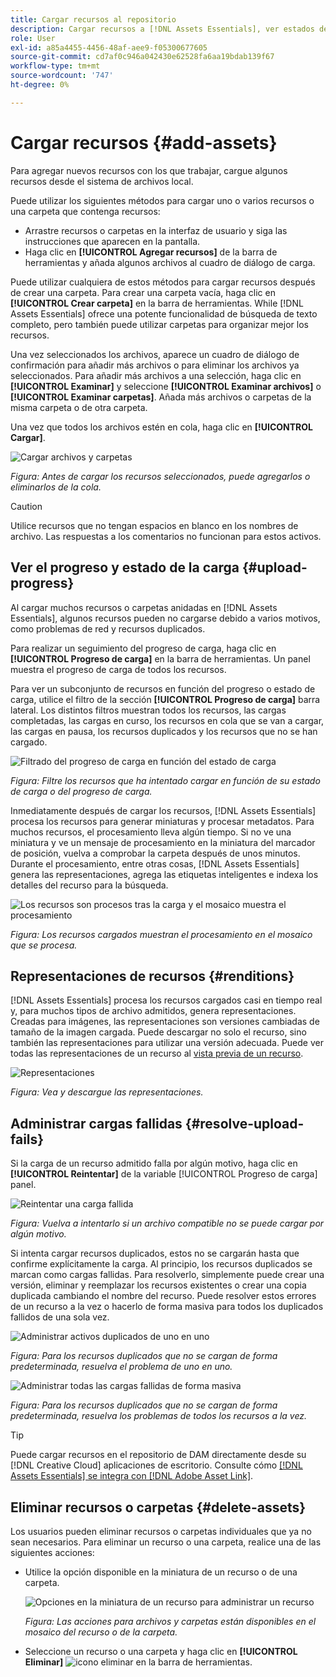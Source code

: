 ```yaml
---
title: Cargar recursos al repositorio
description: Cargar recursos a [!DNL Assets Essentials], ver estados de carga y resolver problemas de carga.
role: User
exl-id: a85a4455-4456-48af-aee9-f05300677605
source-git-commit: cd7af0c946a042430e62528fa6aa19bdab139f67
workflow-type: tm+mt
source-wordcount: '747'
ht-degree: 0%

---
```


# Cargar recursos {#add-assets}

Para agregar nuevos recursos con los que trabajar, cargue algunos recursos desde el sistema de archivos local. <!-- TBD: Many of the [common file formats are supported](/help/supported-file-formats.md). -->

Puede utilizar los siguientes métodos para cargar uno o varios recursos o una carpeta que contenga recursos:

* Arrastre recursos o carpetas en la interfaz de usuario y siga las instrucciones que aparecen en la pantalla.
* Haga clic en **[!UICONTROL Agregar recursos]** de la barra de herramientas y añada algunos archivos al cuadro de diálogo de carga.

<!-- TBD: Update this GIF
![Asset and nested folder upload demo](assets/do-not-localize/upload-assets.gif) -->

Puede utilizar cualquiera de estos métodos para cargar recursos después de crear una carpeta. Para crear una carpeta vacía, haga clic en **[!UICONTROL Crear carpeta]** en la barra de herramientas. While [!DNL Assets Essentials] ofrece una potente funcionalidad de búsqueda de texto completo, pero también puede utilizar carpetas para organizar mejor los recursos.

Una vez seleccionados los archivos, aparece un cuadro de diálogo de confirmación para añadir más archivos o para eliminar los archivos ya seleccionados. Para añadir más archivos a una selección, haga clic en **[!UICONTROL Examinar]** y seleccione **[!UICONTROL Examinar archivos]** o **[!UICONTROL Examinar carpetas]**. Añada más archivos o carpetas de la misma carpeta o de otra carpeta.

Una vez que todos los archivos estén en cola, haga clic en **[!UICONTROL Cargar]**.

![Cargar archivos y carpetas](assets/upload-browse-files-folders.png)

*Figura: Antes de cargar los recursos seleccionados, puede agregarlos o eliminarlos de la cola.*

>[!CAUTION]
>
>Utilice recursos que no tengan espacios en blanco en los nombres de archivo. Las respuestas a los comentarios no funcionan para estos activos.

## Ver el progreso y estado de la carga {#upload-progress}

Al cargar muchos recursos o carpetas anidadas en [!DNL Assets Essentials], algunos recursos pueden no cargarse debido a varios motivos, como problemas de red y recursos duplicados.

Para realizar un seguimiento del progreso de carga, haga clic en **[!UICONTROL Progreso de carga]** en la barra de herramientas. Un panel muestra el progreso de carga de todos los recursos.

Para ver un subconjunto de recursos en función del progreso o estado de carga, utilice el filtro de la sección **[!UICONTROL Progreso de carga]** barra lateral. Los distintos filtros muestran todos los recursos, las cargas completadas, las cargas en curso, los recursos en cola que se van a cargar, las cargas en pausa, los recursos duplicados y los recursos que no se han cargado.

![Filtrado del progreso de carga en función del estado de carga](assets/filter-upload-progress.png)

*Figura: Filtre los recursos que ha intentado cargar en función de su estado de carga o del progreso de carga.*

Inmediatamente después de cargar los recursos, [!DNL Assets Essentials] procesa los recursos para generar miniaturas y procesar metadatos. Para muchos recursos, el procesamiento lleva algún tiempo. Si no ve una miniatura y ve un mensaje de procesamiento en la miniatura del marcador de posición, vuelva a comprobar la carpeta después de unos minutos. Durante el procesamiento, entre otras cosas, [!DNL Assets Essentials] genera las representaciones, agrega las etiquetas inteligentes e indexa los detalles del recurso para la búsqueda.

![Los recursos son procesos tras la carga y el mosaico muestra el procesamiento](assets/upload-processing.png)

*Figura: Los recursos cargados muestran el procesamiento en el mosaico que se procesa.*

## Representaciones de recursos {#renditions}

[!DNL Assets Essentials] procesa los recursos cargados casi en tiempo real y, para muchos tipos de archivo admitidos, genera representaciones. Creadas para imágenes, las representaciones son versiones cambiadas de tamaño de la imagen cargada. Puede descargar no solo el recurso, sino también las representaciones para utilizar una versión adecuada. Puede ver todas las representaciones de un recurso al [vista previa de un recurso](/help/navigate-view.md#preview-assets).

![Representaciones](assets/renditions-view-download.png)

*Figura: Vea y descargue las representaciones.*

## Administrar cargas fallidas {#resolve-upload-fails}

Si la carga de un recurso admitido falla por algún motivo, haga clic en **[!UICONTROL Reintentar]** de la variable [!UICONTROL Progreso de carga] panel.

![Reintentar una carga fallida](assets/upload-retry.png)

*Figura: Vuelva a intentarlo si un archivo compatible no se puede cargar por algún motivo.*

Si intenta cargar recursos duplicados, estos no se cargarán hasta que confirme explícitamente la carga. Al principio, los recursos duplicados se marcan como cargas fallidas. Para resolverlo, simplemente puede crear una versión, eliminar y reemplazar los recursos existentes o crear una copia duplicada cambiando el nombre del recurso. Puede resolver estos errores de un recurso a la vez o hacerlo de forma masiva para todos los duplicados fallidos de una sola vez.

![Administrar activos duplicados de uno en uno](assets/uploads-manage-duplicates.png)

*Figura: Para los recursos duplicados que no se cargan de forma predeterminada, resuelva el problema de uno en uno.*

![Administrar todas las cargas fallidas de forma masiva](assets/upload-progress-manage-failed-uploads.png)

*Figura: Para los recursos duplicados que no se cargan de forma predeterminada, resuelva los problemas de todos los recursos a la vez.*

>[!TIP]
>
>Puede cargar recursos en el repositorio de DAM directamente desde su [!DNL Creative Cloud] aplicaciones de escritorio. Consulte cómo [[!DNL Assets Essentials] se integra con [!DNL Adobe Asset Link]](/help/integration.md).

## Eliminar recursos o carpetas {#delete-assets}

Los usuarios pueden eliminar recursos o carpetas individuales que ya no sean necesarios. Para eliminar un recurso o una carpeta, realice una de las siguientes acciones:

* Utilice la opción disponible en la miniatura de un recurso o de una carpeta.

   ![Opciones en la miniatura de un recurso para administrar un recurso](assets/options-on-thumbnail.png)

   *Figura: Las acciones para archivos y carpetas están disponibles en el mosaico del recurso o de la carpeta.*

* Seleccione un recurso o una carpeta y haga clic en **[!UICONTROL Eliminar]** ![icono eliminar](assets/do-not-localize/delete-icon.png) en la barra de herramientas.
